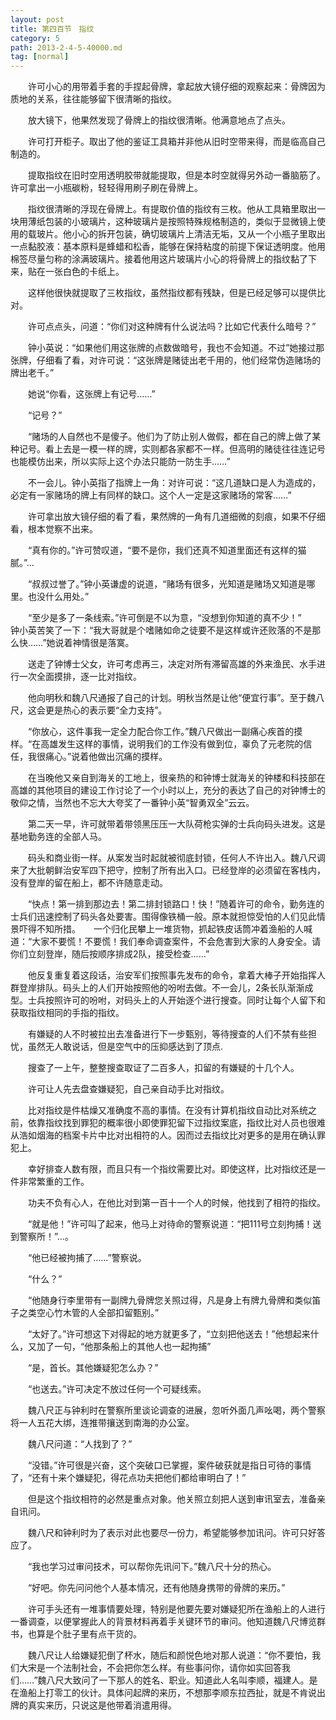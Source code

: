 ```yaml
---
layout: post
title: 第四百节　指纹
category: 5
path: 2013-2-4-5-40000.md
tag: [normal]
---
```


　　许可小心的用带着手套的手捏起骨牌，拿起放大镜仔细的观察起来：骨牌因为质地的关系，往往能够留下很清晰的指纹。

　　放大镜下，他果然发现了骨牌上的指纹很清晰。他满意地点了点头。

　　许可打开柜子。取出了他的鉴证工具箱并非他从旧时空带来得，而是临高自己制造的。

　　提取指纹在旧时空用透明胶带就能提取，但是本时空就得另外动一番脑筋了。许可拿出一小瓶碳粉，轻轻得用刷子刷在骨牌上。

　　指纹很清晰的浮现在骨牌上。有提取价值的指纹有三枚。他从工具箱里取出一块用薄纸包装的小玻璃片，这种玻璃片是按照特殊规格制造的，类似于显微镜上使用的载玻片。他小心的拆开包装，确切玻璃片上清洁无垢，又从一个小瓶子里取出一点黏胶液：基本原料是蜂蜡和松香，能够在保持粘度的前提下保证透明度。他用棉签尽量匀称的涂满玻璃片。接着他用这片玻璃片小心的将骨牌上的指纹黏了下来，贴在一张白色的卡纸上。

　　这样他很快就提取了三枚指纹，虽然指纹都有残缺，但是已经足够可以提供比对。

　　许可点点头，问道：“你们对这种牌有什么说法吗？比如它代表什么暗号？”

　　钟小英说：“如果他们用这张牌的点数做暗号，我也不会知道。不过”她接过那张牌，仔细看了看，对许可说：“这张牌是赌徒出老千用的，他们经常伪造赌场的牌出老千。”

　　她说“你看，这张牌上有记号……”

　　“记号？”　　

　　“赌场的人自然也不是傻子。他们为了防止别人做假，都在自己的牌上做了某种记号。看上去是一模一样的牌，实则都各家都不一样。但高明的赌徒往往连记号也能模仿出来，所以实际上这个办法只能防一防生手……”

　　不一会儿。钟小英指了指牌上一角：对许可说：“这几道缺口是人为造成的，必定有一家赌场的牌上有同样的缺口。这个人一定是这家赌场的常客……”

　　许可拿出放大镜仔细的看了看，果然牌的一角有几道细微的刻痕，如果不仔细看，根本觉察不出来。

　　“真有你的。”许可赞叹道，“要不是你，我们还真不知道里面还有这样的猫腻。”…

　　“叔叔过誉了。”钟小英谦虚的说道，“赌场有很多，光知道是赌场又知道是哪里。也没什么用处。”

　　“至少是多了一条线索。”许可倒是不以为意，“没想到你知道的真不少！”　　钟小英苦笑了一下：“我大哥就是个嗜赌如命之徒要不是这样或许还败落的不是那么快……”她说着神情很是落寞。

　　送走了钟博士父女，许可考虑再三，决定对所有滞留高雄的外来渔民、水手进行一次全面摸排，逐一比对指纹。

　　他向明秋和魏八尺通报了自己的计划。明秋当然是让他“便宜行事”。至于魏八尺，这会更是热心的表示要“全力支持”。

　　“你放心，这件事我一定全力配合你工作。”魏八尺做出一副痛心疾首的摸样。“在高雄发生这样的事情，说明我们的工作没有做到位，辜负了元老院的信任，我很痛心。”说着他做出沉痛的摸样。

　　在当晚他又亲自到海关的工地上，很亲热的和钟博士就海关的钟楼和科技部在高雄的其他项目的建设工作讨论了一个小时以上，充分的表达了自己的对钟博士的敬仰之情，当然也不忘大大夸奖了一番钟小英“智勇双全”云云。

　　第二天一早，许可就带着带领黑压压一大队荷枪实弹的士兵向码头进发。这是基地勤务连的全部人马。

　　码头和商业街一样。从案发当时起就被彻底封锁，任何人不许出入。魏八尺调来了大批朝鲜治安军四下把守，控制了所有出入口。已经登岸的必须留在客栈内，没有登岸的留在船上，都不许随意走动。

　　“快点！第一排到那边去！第二排封锁路口！快！”随着许可的命令，勤务连的士兵们迅速控制了码头各处要害。围得像铁桶一般。原本就担惊受怕的人们见此情景吓得不知所措。　　一个归化民攀上一堆货物，抓起铁皮话筒冲着渔船的人喊道：“大家不要慌！不要慌！我们奉命调查案件，不会危害到大家的人身安全。请你们立刻登岸，随后按顺序排成2队，接受检查……”

　　他反复重复着这段话，治安军们按照事先发布的命令，拿着大棒子开始指挥人群登岸排队。码头上的人们开始按照他的吩咐去做。不一会儿，2条长队渐渐成型。士兵按照许可的吩咐，对码头上的人开始逐个进行搜查。同时让每个人留下和获取指纹相同的手指的指纹。

　　有嫌疑的人不时被拉出去准备进行下一步甄别，等待搜查的人们不禁有些担忧，虽然无人敢说话，但是空气中的压抑感达到了顶点.

　　搜查了一上午，整整搜查取证了二百多人，扣留的有嫌疑的十几个人。

　　许可让人先去盘查嫌疑犯，自己亲自动手比对指纹。

　　比对指纹是件枯燥又准确度不高的事情。在没有计算机指纹自动比对系统之前，依靠指纹找到罪犯的概率很小即使罪犯留下过指纹案底，指纹比对人员也很难从浩如烟海的档案卡片中比对出相符的人。因而过去指纹比对更多的是用在确认罪犯上。

　　幸好排查人数有限，而且只有一个指纹需要比对。即使这样，比对指纹还是一件非常繁重的工作。

　　功夫不负有心人，在他比对到第一百十一个人的时候，他找到了相符的指纹。

　　“就是他！”许可叫了起来，他马上对待命的警察说道：“把111号立刻拘捕！送到警察所！”…。

　　“他已经被拘捕了……”警察说。

　　“什么？”

　　“他随身行李里带有一副牌九骨牌您关照过得，凡是身上有牌九骨牌和类似笛子之类空心竹木管的人全部扣留甄别。”

　　“太好了。”许可想这下对得起的地方就更多了，“立刻把他送去！”他想起来什么，又加了一句，“他那条船上的其他人也一起拘捕”

　　“是，首长。其他嫌疑犯怎么办？”

　　“也送去。”许可决定不放过任何一个可疑线索。

　　魏八尺正与钟利时在警察所里谈论调查的进展，忽听外面几声吆喝，两个警察将一人五花大绑，连推带攘送到南海的办公室。

　　魏八尺问道：“人找到了？”

　　“没错。”许可很是兴奋，这个突破口已掌握，案件破获就是指日可待的事情了，“还有十来个嫌疑犯，得花点功夫把他们都给审明白了！”

　　但是这个指纹相符的必然是重点对象。他关照立刻把人送到审讯室去，准备亲自讯问。

　　魏八尺和钟利时为了表示对此也要尽一份力，希望能够参加讯问。许可只好答应了。

　　“我也学习过审问技术，可以帮你先讯问下。”魏八尺十分的热心。

　　“好吧。你先问问他个人基本情况，还有他随身携带的骨牌的来历。”

　　许可手头还有一堆事情要处理，特别是他要先要对嫌疑犯所在渔船上的人进行一番调查，以便掌握此人的背景材料再着手关键环节的审问。他知道魏八尺博览群书，也算是个肚子里有点干货的。

　　魏八尺让人给嫌疑犯倒了杯水，随后和颜悦色地对那人说道：“你不要怕，我们大宋是一个法制社会，不会把你怎么样。有些事问你，请你如实回答我们……”魏八尺大致问了一下那人的姓名、职业。知道此人名叫李顺，福建人。是在渔船上打零工的伙计。具体问起牌的来历，不想那李顺东拉西扯，就是不肯说出牌的真实来历，只说这是他带着消遣用得。
